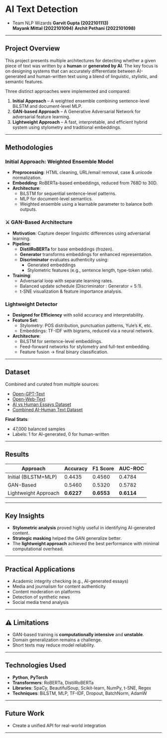 #  AI Text  Detection
- Team NLP Wizards
**Garvit Gupta (2022101113)**  
**Mayank Mittal (2022101094)**
**Archit Pethani (2022101098)**

---

##  Project Overview

This project presents multiple architectures for detecting whether a given piece of text was written by a **human** or **generated by AI**. The key focus is on designing systems that can accurately differentiate between AI-generated and human-written text using a blend of linguistic, stylistic, and semantic features.

Three distinct approaches were implemented and compared:

1. **Initial Approach** – A weighted ensemble combining sentence-level BiLSTM and document-level MLP.
2. **GAN-based Approach** – A Generative Adversarial Network for adversarial feature learning.
3. **Lightweight Approach** – A fast, interpretable, and efficient hybrid system using stylometry and traditional embeddings.

---

##  Methodologies

###  Initial Approach: Weighted Ensemble Model

- **Preprocessing**: HTML cleaning, URL/email removal, case & unicode normalization.
- **Embedding**: RoBERTa-based embeddings, reduced from 768D to 30D.
- **Architecture**:
  - BiLSTM for sequential sentence-level patterns.
  - MLP for document-level semantics.
  - Weighted ensemble using a learnable parameter to balance both outputs.

### ⚔ GAN-Based Architecture

- **Motivation**: Capture deeper linguistic differences using adversarial learning.
- **Pipeline**:
  - **DistilRoBERTa** for base embeddings (frozen).
  - **Generator** transforms embeddings for enhanced representation.
  - **Discriminator** evaluates authenticity using:
    - Generated embeddings
    - Stylometric features (e.g., sentence length, type-token ratio).
- **Training**:
  - Adversarial loop with separate learning rates.
  - Balanced update schedule (Discriminator : Generator = 5:1).
  - t-SNE visualization & feature importance analysis.

###  Lightweight Detector

- **Designed for Efficiency** with solid accuracy and interpretability.
- **Feature Set**:
  - Stylometry: POS distribution, punctuation patterns, Yule’s K, etc.
  - Embeddings: TF-IDF with bigrams, reduced via a neural network.
- **Architecture**:
  - BiLSTM for sentence-level embeddings.
  - Feed-forward networks for stylometry and full-text embedding.
  - Feature fusion → final binary classification.

---

##  Dataset

Combined and curated from multiple sources:

- [Open-GPT-Text](https://drive.google.com/drive/folders/1uc9kB5Nm7zx1UMJcpeGnjU7GI6xWNxNy)
- [Open-Web-Text](https://drive.google.com/drive/folders/1raU6ST48KziMc6C8Kt8wcufJWPH4HKUo)
- [AI vs Human Essays Dataset](https://www.kaggle.com/datasets/shanegerami/ai-vs-human-text)
- [Combined AI-Human Text Dataset](https://www.kaggle.com/datasets/architpethani/combined-dataset-ai-human)

 **Final Stats**:
- 47,000 balanced samples  
- Labels: 1 for AI-generated, 0 for human-written

---

##  Results

| **Approach**          | **Accuracy** | **F1 Score** | **AUC-ROC** |
|-----------------------|--------------|--------------|-------------|
| Initial (BiLSTM+MLP)  | 0.4435       | 0.4560       | 0.4784      |
| GAN-Based             | 0.5460       | 0.5320       | 0.5782      |
| Lightweight Approach  | **0.6227**   | **0.6553**   | **0.6114**  |

---

##  Key Insights

- **Stylometric analysis** proved highly useful in identifying AI-generated content.
- **Strategic masking** helped the GAN generalize better.
- The **lightweight approach** achieved the best performance with minimal computational overhead.

---

##  Practical Applications

- Academic integrity checking (e.g., AI-generated essays)
- Media and journalism for content authenticity
- Content moderation on platforms
- Detection of synthetic news
- Social media trend analysis

---

## ⚠ Limitations

- GAN-based training is **computationally intensive** and **unstable**.
- Domain generalization remains a challenge.
- Short texts may reduce model reliability.

---

##  Technologies Used

- **Python**, **PyTorch**
- **Transformers**: RoBERTa, DistilRoBERTa
- **Libraries**: SpaCy, BeautifulSoup, Scikit-learn, NumPy, t-SNE, Regex
- **Techniques**: BiLSTM, MLP, TF-IDF, Dropout, BatchNorm, AdamW

---

##  Future Work

- Create a unified API for real-world integration

---